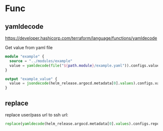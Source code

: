 # Func

## yamldecode
https://developer.hashicorp.com/terraform/language/functions/yamldecode

Get value from yaml file
```tf
module "example" {
  source = "../modules/example"
  value = yamldecode(file("${path.module}/example.yaml")).configs.value
}

output "example_value" {
  value = jsondecode(helm_release.argocd.metadata[0].values).configs.value
}
```

## replace
replace user/pass url to ssh url:
```tf
replace(yamldecode(helm_release.argocd.metadata[0].values).configs.repo_url, "https://github.com/", "git@github.com:")
```
